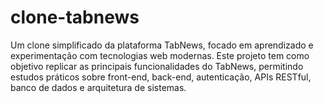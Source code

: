 # clone-tabnews
Um clone simplificado da plataforma TabNews, focado em aprendizado e experimentação com tecnologias web modernas. Este projeto tem como objetivo replicar as principais funcionalidades do TabNews, permitindo estudos práticos sobre front-end, back-end, autenticação, APIs RESTful, banco de dados e arquitetura de sistemas.
